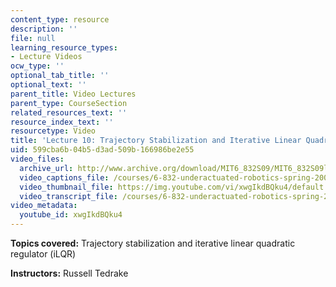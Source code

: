 ```yaml
---
content_type: resource
description: ''
file: null
learning_resource_types:
- Lecture Videos
ocw_type: ''
optional_tab_title: ''
optional_text: ''
parent_title: Video Lectures
parent_type: CourseSection
related_resources_text: ''
resource_index_text: ''
resourcetype: Video
title: 'Lecture 10: Trajectory Stabilization and Iterative Linear Quadratic Regulator'
uid: 599cba6b-04b5-d3ad-509b-166986be2e55
video_files:
  archive_url: http://www.archive.org/download/MIT6_832S09/MIT6_832S09lec10_300k.mp4
  video_captions_file: /courses/6-832-underactuated-robotics-spring-2009/f8699a7006445321b0a596cfa0ab6931_xwgIkdBQku4.vtt
  video_thumbnail_file: https://img.youtube.com/vi/xwgIkdBQku4/default.jpg
  video_transcript_file: /courses/6-832-underactuated-robotics-spring-2009/077b34b397643fd97aeafd58623fa6be_xwgIkdBQku4.pdf
video_metadata:
  youtube_id: xwgIkdBQku4
---
```


**Topics covered:** Trajectory stabilization and iterative linear quadratic regulator (iLQR)

**Instructors:** Russell Tedrake